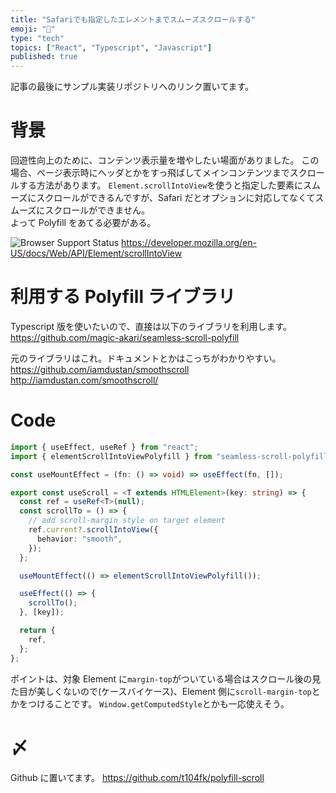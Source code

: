 ```yaml
---
title: "Safariでも指定したエレメントまでスムーズスクロールする"
emoji: "📜"
type: "tech"
topics: ["React", "Typescript", "Javascript"]
published: true
---
```


記事の最後にサンプル実装リポジトリへのリンク置いてます。

# 背景

回遊性向上のために、コンテンツ表示量を増やしたい場面がありました。
この場合、ページ表示時にヘッダとかをすっ飛ばしてメインコンテンツまでスクロールする方法があります。
`Element.scrollIntoView`を使うと指定した要素にスムーズにスクロールができるんですが、Safari だとオプションに対応してなくてスムーズにスクロールができません。  
よって Polyfill をあてる必要がある。

![Browser Support Status](https://storage.googleapis.com/zenn-user-upload/367cad230d2c-20221206.png)
https://developer.mozilla.org/en-US/docs/Web/API/Element/scrollIntoView

# 利用する Polyfill ライブラリ

Typescript 版を使いたいので、直接は以下のライブラリを利用します。
https://github.com/magic-akari/seamless-scroll-polyfill

元のライブラリはこれ。ドキュメントとかはこっちがわかりやすい。
https://github.com/iamdustan/smoothscroll
http://iamdustan.com/smoothscroll/

# Code

```ts:useScroll.ts
import { useEffect, useRef } from "react";
import { elementScrollIntoViewPolyfill } from "seamless-scroll-polyfill";

const useMountEffect = (fn: () => void) => useEffect(fn, []);

export const useScroll = <T extends HTMLElement>(key: string) => {
  const ref = useRef<T>(null);
  const scrollTo = () => {
    // add scroll-margin style on target element
    ref.current?.scrollIntoView({
      behavior: "smooth",
    });
  };

  useMountEffect(() => elementScrollIntoViewPolyfill());

  useEffect(() => {
    scrollTo();
  }, [key]);

  return {
    ref,
  };
};
```

ポイントは、対象 Element に`margin-top`がついている場合はスクロール後の見た目が美しくないので(ケースバイケース)、Element 側に`scroll-margin-top`とかをつけることです。
`Window.getComputedStyle`とかも一応使えそう。

# 〆

Github に置いてます。
https://github.com/t104fk/polyfill-scroll
